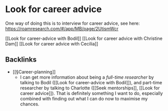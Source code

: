 # Look for career advice
One way of doing this is to interview for career advice, see here: https://roamresearch.com/#/app/MB/page/2UtismWcr

[[Look for career-advice with Bodil]]
[[Look for career advice with Christine Dam]]
[[Look for career advice with Cecilia]]

## Backlinks
* [[§Career-planning]]
	* I can get more information about being a *full-time researcher* by talking to Bodil ([[Look for career-advice with Bodil]]), and part-time researcher by talking to Charlotte ([[Seek mentorships]], [[Look for career advice]]). That is definitely something I want to do, especially combined with finding out what I can do now to maximise my chances.

<!-- #Work -->

<!-- {BearID:D3107452-BBF1-4803-BCF6-C0DF8A9E7B73-15756-0000130BCF779D4F} -->
